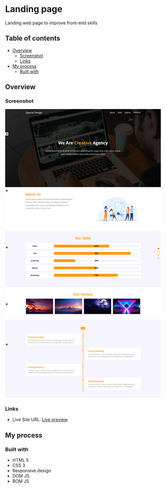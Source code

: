 # Landing page

Landing web page to improve front-end skills

## Table of contents

- [Overview](#overview)
  - [Screenshot](#screenshot)
  - [Links](#links)
- [My process](#my-process)
  - [Built with](#built-with)

## Overview

### Screenshot

![Screenshot of the project](./design/landing-page-design.png)

### Links

- Live Site URL: [Live preview](https://shady-mo.github.io/Landing-Page/)

## My process

### Built with

- HTML 5
- CSS 3
- Responsive design
- DOM JS
- BOM JS
